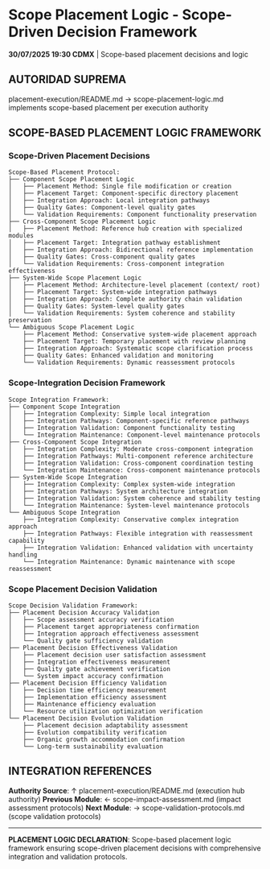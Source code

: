 # Scope Placement Logic - Scope-Driven Decision Framework

**30/07/2025 19:30 CDMX** | Scope-based placement decisions and logic

## AUTORIDAD SUPREMA
placement-execution/README.md → scope-placement-logic.md implements scope-based placement per execution authority

## SCOPE-BASED PLACEMENT LOGIC FRAMEWORK

### **Scope-Driven Placement Decisions**
```
Scope-Based Placement Protocol:
├── Component Scope Placement Logic
│   ├── Placement Method: Single file modification or creation
│   ├── Placement Target: Component-specific directory placement
│   ├── Integration Approach: Local integration pathways
│   ├── Quality Gates: Component-level quality gates
│   └── Validation Requirements: Component functionality preservation
├── Cross-Component Scope Placement Logic
│   ├── Placement Method: Reference hub creation with specialized modules
│   ├── Placement Target: Integration pathway establishment
│   ├── Integration Approach: Bidirectional reference implementation
│   ├── Quality Gates: Cross-component quality gates
│   └── Validation Requirements: Cross-component integration effectiveness
├── System-Wide Scope Placement Logic
│   ├── Placement Method: Architecture-level placement (context/ root)
│   ├── Placement Target: System-wide integration pathways
│   ├── Integration Approach: Complete authority chain validation
│   ├── Quality Gates: System-level quality gates
│   └── Validation Requirements: System coherence and stability preservation
└── Ambiguous Scope Placement Logic
    ├── Placement Method: Conservative system-wide placement approach
    ├── Placement Target: Temporary placement with review planning
    ├── Integration Approach: Systematic scope clarification process
    ├── Quality Gates: Enhanced validation and monitoring
    └── Validation Requirements: Dynamic reassessment protocols
```

### **Scope-Integration Decision Framework**
```
Scope Integration Framework:
├── Component Scope Integration
│   ├── Integration Complexity: Simple local integration
│   ├── Integration Pathways: Component-specific reference pathways
│   ├── Integration Validation: Component functionality testing
│   └── Integration Maintenance: Component-level maintenance protocols
├── Cross-Component Scope Integration
│   ├── Integration Complexity: Moderate cross-component integration
│   ├── Integration Pathways: Multi-component reference architecture
│   ├── Integration Validation: Cross-component coordination testing
│   └── Integration Maintenance: Cross-component maintenance protocols
├── System-Wide Scope Integration
│   ├── Integration Complexity: Complex system-wide integration
│   ├── Integration Pathways: System architecture integration
│   ├── Integration Validation: System coherence and stability testing
│   └── Integration Maintenance: System-level maintenance protocols
└── Ambiguous Scope Integration
    ├── Integration Complexity: Conservative complex integration approach
    ├── Integration Pathways: Flexible integration with reassessment capability
    ├── Integration Validation: Enhanced validation with uncertainty handling
    └── Integration Maintenance: Dynamic maintenance with scope reassessment
```

### **Scope Placement Decision Validation**
```
Scope Decision Validation Framework:
├── Placement Decision Accuracy Validation
│   ├── Scope assessment accuracy verification
│   ├── Placement target appropriateness confirmation
│   ├── Integration approach effectiveness assessment
│   └── Quality gate sufficiency validation
├── Placement Decision Effectiveness Validation
│   ├── Placement decision user satisfaction assessment
│   ├── Integration effectiveness measurement
│   ├── Quality gate achievement verification
│   └── System impact accuracy confirmation
├── Placement Decision Efficiency Validation
│   ├── Decision time efficiency measurement
│   ├── Implementation efficiency assessment
│   ├── Maintenance efficiency evaluation
│   └── Resource utilization optimization verification
└── Placement Decision Evolution Validation
    ├── Placement decision adaptability assessment
    ├── Evolution compatibility verification
    ├── Organic growth accommodation confirmation
    └── Long-term sustainability evaluation
```

## INTEGRATION REFERENCES

**Authority Source**: ↑ placement-execution/README.md (execution hub authority)
**Previous Module**: ← scope-impact-assessment.md (impact assessment protocols)
**Next Module**: → scope-validation-protocols.md (scope validation protocols)

---

**PLACEMENT LOGIC DECLARATION**: Scope-based placement logic framework ensuring scope-driven placement decisions with comprehensive integration and validation protocols.